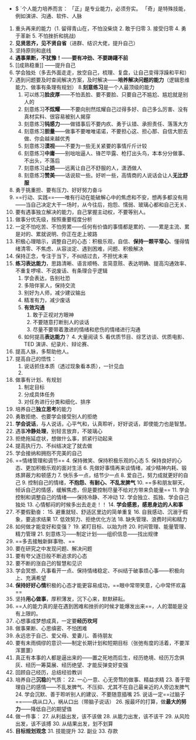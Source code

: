 
- $ `个人能力培养而言： 「正」是专业能力，必须夯实。 「奇」是特殊技能，例如演讲、沟通、软件、人脉
1. 重头再来的能力（1. 留得青山在，不怕没柴烧   2. 敢于归零   3. 接受归零   4. 勇于革新   5. 不怕挫折和挑战)
2. **见贤思齐，见不贤自省**（进群、结识大佬，提升自己）
3. 坚持原则和底线
4. **遇事果断，不犹豫！**——**要有冲劲、不要踌躇不前**
5. [[成熟稳重]] ——提升自己
6. 学会独处（多去外面走走，放空自己，梳理、复盘，让自己变得浮躁和平和）
7. 遇到问题要及时查阅解决方案，及时解决——**培养解决问题的能力**（逻辑思维能力、做事有条理有规划）
8.**刻意练习**是一个人最顶级的能力
	1. 可以练习**脸皮厚**——不怕丢脸、要不要脸、只要自己不尴尬、尴尬就是别人的
	2. 刻意练习**不炫耀**——不要向别然炫耀自己过得多好、自己多么厉害、没有真材实料、很容易被别人揭穿
	3. 刻意练习**钝感力**——做错事后不要内疚、勇于认错、承担责任、落落大方
	4. 刻意练习**胆量**——做事不要唯唯诺诺，不要担心这、担心那、自信大胆去做、你会越来越优秀
	5. 刻意练习**漠视**——不要为一些无关紧要的事情斤斤计较
	6. 刻意练习**中庸**——别咄咄逼人、锋芒毕露、枪打出头鸟，本本分分做事、不出头，不落后
	7. 刻意练习**止损**——远离让自己不舒服的人，潇洒做人
	8. 刻意练习**赞美**——话说软一些。好听一些，高情商的人说话会让人**无比舒服**
8. 勇于挑重担、要有压力、好好努力奋斗
9. ==行动、实践==——唯有行动在能破解心中的焦虑和不安，想再多都没有用——当自己决定大干一场时，从今往后，抱怨、懦弱、玻璃心都和自己无关、
10. 要有遇事独立解决的能力，自己掌握主动权，不要等别人。
11. 做事分优先级，按照重要程度分析
12. 一定不怕吃苦、不怕劳累——任何有价值的事情都是累的、——累是主流、累是对的、累就说明、你正在走上坡路
13. 积极心理暗示，调整自己的心态：积极乐观，自信、**保持一颗平常心**、懂得情绪清零、不焦虑、从容淡定、遇到困难，问题、积极解决
14. 保持正念，专注于当下，不纠结过去，不担忧未来
15. **练习表达能力**，思路清晰、语言顺畅、言简意赅、表达明确、提高沟通效率、不重复啰嗦、不说废话、有条理合乎逻辑
	1. 学会表达，告别社恐
	2. 多陪伴家人，保持交流
	3. 别好为人师，减少建议输出
	4. 精准有力，减少废话
	5. **有效沟通**
		1. 敢于正视对方眼神
		2. 不要随意打断别人的谈话
		3. 尽量不要带着激进的情绪和悲伤的情绪进行沟通
	6. 如何提高**表达能力**？
		4. 大量阅读
		5. 看优质节目、综艺访谈、优质电影、TED 演讲、纪录片、辩论赛、
16. 提高人脉，多帮助他人。
17. 提高自己的悟性：
	1. 说话抓住本质（透过现象看本质），一针见血
	2. 
18. 做事有计划、有规划
	1. 制定目标
	2. 分成具体任务
	3. 对任务进行分类和细化、排序
19. 培养自己**独立思考**的能力
20. 勇敢拒绝、也要学会接受别人的拒绝
21. **学会说话**，与人说话，心平气和，认真聆听，好好说话，即使能力也是智慧。
22. 遇事**冷静处理**，别轻言放弃，不玻璃心
23. 拒绝拖延症状，想做什么事，抓紧行动起来
24. 提高执行力、不纠结决定了就去做
25. 学会接纳和拥抱不完美的自己
26. ==情绪管理和调节==
	4. 保持微笑、保持积极乐观的心态
	5. 保持良好的心态、更加积极乐观的面对生活
	6. 先做好事情再来谈情绪，减少精神内耗、锻炼屏蔽力和顿感力
	7. 快乐多一点，结节少一点
	8. 爱自己，努力成就更好的自己
	9. 控制自己的情绪，**不抱怨、有耐心、不乱发脾气**
	10. ==多和朋友聊天，倾诉自己的情感，缓解焦虑，但是要控制尽量不给对方带来负能量==
	11. 学会控制和调整自己的情绪——保持冷静、不冲动
	12. 学会独立、孤独、学会自己独处
	13. 心情郁闷的时候多出去走走！！
	14. **学会感恩，感恩身边的人和事**
27. 不要假勤奋：
	15. 避重就轻、舒适区里边的简单重复
	16. 自我感动、沉溺于假象，要追求结果
	17. 低效努力、拒绝优化方法
	18. 缺失管理、浪费时间和精力
28. 如何做才能变好和变强？
	19. 紧盯目标、以始为终
	20. 时间管理、能量管理、精力管理
	21. 刻意练习——制定计划——组织信息——找出规律
29. ==多去接触新鲜事物、==
30. 要在研究之中发现问题、解决问题
31. 要有夸父逐日般不断追求的心态
32. 要不断的涨自己的智慧和见识
33. 学会冥想、凡事看开一点、保持情绪稳定、不纠结于破事烦心事——积极向上、充满希望
34. **保持好好心情**积极的心态才能更容易成功，==眼中常带笑意，心中常怀欢喜==
35. 坚持**用心做事**，厚积薄发，沉下心来，默默耕耘。
36. ==人的能力真的是在遇到困难和挫折的时候才能爆发出来==，人的潜能是没有上限的。
37. 心想事成梦想成真，一定要**经历坎坷**
38. 做事果断、心思缜密、不怕困难
39. 永远忠于自己、爱父母、爱妻儿、善待朋友
40. 要有未雨绸缪的意识——制定长期计划和短期目标（张弛有度的活着，不要浑浑噩噩）
41. 真正有本事的人都是逼出来的——置之死地而后生，经历绝境、经历万念俱灰、经历一筹莫展、经历绝望、才能反弹变好变强
42. 回顾自己经历，总结经验教训
43. 培养自己**沉稳**的气质：
	22. 一心一意、心无旁骛的做事、精益求精
	23. 善于管理自己的感情——不乱发脾气、不压抑、尤其不在自己最亲近的人旁边发脾气
	24. 学会沉默、善于聆听别人的建议、不要随意插嘴
	25. 说话一定==过脑子==——病从口入，祸从口出（带脑子说话）
	26. 报最坏的打算，做**最大的努力**——降低自己的期望值
44. 做一件事：
	27. 从利益出发，该不该做
	28. 从能力出发，该不该干
	29. 从风险出发，该不该搏
	30. 从结果出发，划不划算
45. **目标规划观念**
	31. 技能提升
	32. 副业
	33. 存款